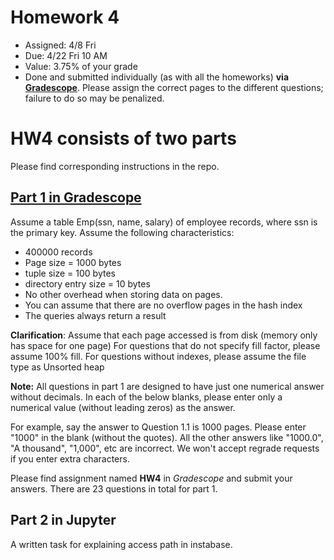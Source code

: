 # Homework 4


* Assigned: 4/8 Fri
* Due: 4/22 Fri 10 AM
* Value: 3.75% of your grade
* Done and submitted individually (as with all the homeworks) **via [Gradescope](https://www.gradescope.com)**. 
Please assign the correct pages to the different questions; failure to do so may be penalized.

# HW4 consists of two parts

Please find corresponding instructions in the repo.

## [Part 1 in Gradescope](https://www.gradescope.com)

Assume a table Emp(ssn, name, salary) of employee records, where ssn is the primary key. Assume the following characteristics:

- 400000 records
- Page size = 1000 bytes
- tuple size = 100 bytes
- directory entry size = 10 bytes
- No other overhead when storing data on pages.
- You can assume that there are no overflow pages in the hash index
- The queries always return a result

**Clarification**:
Assume that each page accessed is from disk (memory only has space for one page)
For questions that do not specify fill factor, please assume 100% fill.
For questions without indexes, please assume the file type as Unsorted heap


**Note:**  All questions in part 1 are designed to have just one numerical answer without decimals. In each of the below blanks, please enter only a numerical value (without leading zeros) as the answer. 

For example, say the answer to Question 1.1 is 1000 pages. Please enter "1000" in the blank (without the quotes). All the other answers like "1000.0", "A thousand", "1,000", etc are incorrect. We won't accept regrade requests if you enter extra characters.


Please find assignment named **HW4** in *Gradescope* and submit your answers. There are 23 questions in total for part 1.

## Part 2 in Jupyter

A written task for explaining access path in instabase.
